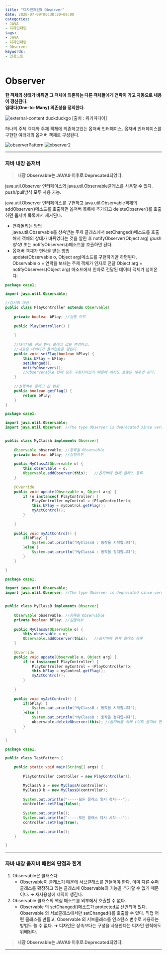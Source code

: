 ```yaml
---
title: "디자인패턴5 Observer"
date: 2020-07-09T00:38:20+09:00
categories:
- JAVA
- 디자인패턴
tags:
- JAVA
- 디자인패턴
- Observer
keywords:
- 인강노트
---
```


<!--more-->


# Observer

**한 객체의 상태가 바뀌면 그 객체에 의존하는 다른 객체들에게 연락이 가고 자동으로 내용이 갱신된다.**    
**일대다(One-to-Many) 의존성을 정의한다.**

![external-content duckduckgo](https://user-images.githubusercontent.com/28701069/86918741-0f8bd700-c162-11ea-993e-a3faab6200a6.png)
[출처 : 위키피디아]

하나의 주제 객체와 주제 객체에 의존하고있는 옵저버 인터페이스. 옵저버 인터페이스를 구현한 여러개의 옵저버 객체로 구성된다.

![observerPattern](https://user-images.githubusercontent.com/28701069/86919866-d2c0df80-c163-11ea-9e53-84ed8792924d.PNG)
![observer2](https://user-images.githubusercontent.com/28701069/86920224-6b575f80-c164-11ea-8fdb-e8c52de454c1.PNG)

------

### **자바 내장 옵저버**    
> **내장 Observable는 JAVA9 이후로 Deprecated되었다.**

java.util.Observer 인터페이스와 java.util.Observable클래스를 사용할 수 있다.   
push/pull방식 모두 사용 가능.   

java.util.Observer 인터페이스를 구현하고 java.util.Observable객체의 addObserver()메소드를 호출하면 옵저버 목록에 추가되고 deleteObserver()를 호출하면 옵저버 목록에서 제거된다.   
   
- 연락돌리는 방법    
java.util.Observable를 상속받는 주제 클래스에서 setChanged()메소드를 호출해서 객체의 상태가 바뀌었다는 것을 알린 후 notifyObserver(Object arg) *(push방식)* 또는 notifyObservers()메소드를 호출하면 된다. 
- 옵저버 객체가 연락을 받는 방법   
update(Observable o, Object arg)메소드를 구현하기만 하면된다.    
Observable o = 연락을 보내는 주제 객체가 인자로 전달
Object arg = notifyObservers(Object arg) 메소드에서 인자로 전달된 데이터 객체가 넘어온다.

```java
package case1;

import java.util.Observable;

//감시의 대상
public class PlayController extends Observable{
	
	private boolean bPlay; //실행 여부
	
	public PlayController() {
		
	}
	
	//데이터를 전달 받아 플래그 값을 변경하고,
	//새로운 데이터가 들어왔음을 알린다.
	public void setFlag(boolean bPlay) {
		this.bPlay = bPlay;
		setChanged();
		notifyObservers();
		//Observerable 안에 모두 구현되어있기 때문에 메서도 호출만 해주면 된다.
	}
	
	//실행여부 플래그 값 반환
	public boolean getFlag() {
		return bPlay;
	}
}
```

```java
package case1;

import java.util.Observable;
import java.util.Observer; //The type Observer is deprecated since version 9


public class MyClassA implements Observer{
	
	Observable observable; //등록될 Observable
	private boolean bPlay; //실행여부
	
	public MyClassA(Observable o) {
		this.observable = o;
		Observable.addObserver(this);	//옵저버에 현재 클래스 등록
	}
	
	@Override
	public void update(Observable o, Object arg) {
		if (o instanceof PlayController) {
			PlayController myControl = (PlayController)o;
			this.bPlay = myControl.getFlag();
			myActControl();
		}
		
	}
	
	public void myActControl() {
		if(bPlay) {
			System.out.println("MyClassA : 동작을 시작합니다");
		}else {
			System.out.println("MyClassA : 동작을 정지합니다");
		}
	}

}
```
```java
package case1;

import java.util.Observable;
import java.util.Observer; //The type Observer is deprecated since version 9


public class MyClassB implements Observer{
	
	Observable observable; //등록될 Observable
	private boolean bPlay; //실행여부
	
	public MyClassB(Observable o) {
		this.observable = o;
		Observable.addObserver(this);	//옵저버에 현재 클래스 등록
	}
	
	@Override
	public void update(Observable o, Object arg) {
		if (o instanceof PlayController) {
			PlayController myControl = (PlayController)o;
			this.bPlay = myControl.getFlag();
			myActControl();
		}
		
	}
	
	public void myActControl() {
		if(bPlay) {
			System.out.println("MyClassB : 동작을 시작합니다");
		}else {
			System.out.println("MyClassB : 동작을 정지합니다");
			observable.deleteObserver(this); //옵저버를 삭제 (이후 옵저버 연락을 받지 못하게된다.)
		}
	}

}
```
```java
package case1;

public class TestPattern {

	public static void main(String[] args) {
		
		PlayController controller = new PlayController();

		MyClassA a = new MyClassA(controller);
		MyClassB b = new MyClassB(controller);
		
		System.out.println("-----모든 클래스 일시 정지---");
		controller.setFlag(false);
		
		System.out.println();
		System.out.println("-----모든 클래스 다시 시작---");
		controller.setFlag(true);
		
		System.out.println();
	}

}
```

---
### 자바 내장 옵저버 패턴의 단점과 한계

1. Observable은 클래스다.
	- Observable이 클래스기 떄문에 서브클래스를 만들어야 한다. 이미 다른 수퍼클래스를 확장하고 있는 클래스에 Observable의 기능을 추가할 수 없기 때문이다. &#10140; 재사용성에 제약이 생긴다.
2. Observable 클래스의 핵심 메소드를 외부에서 호출할 수 없다.
	-  Observable 의 setChanged()메소드가 protected로 선언되어 있다. Observable 의 서브클래스에서만 setChanged()를 호출할 수 있다. 직접 어떤 클래스를 만들고, Observable 의 서브클래스를 인스턴스 변수로 사용하는 방법도 쓸 수 없다. &#10140; 디자인은 상속보다는 구성을 사용한다는 디자인 원칙에도 위배된다.


> **내장 Observable는 JAVA9 이후로 Deprecated되었다.**


----
